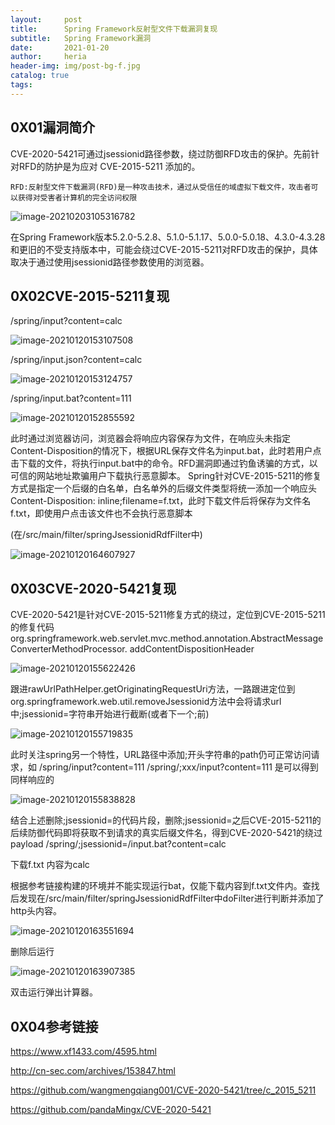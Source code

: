 ```yaml
---
layout:     post
title:      Spring Framework反射型文件下载漏洞复现
subtitle:   Spring Framework漏洞
date:       2021-01-20
author:     heria
header-img: img/post-bg-f.jpg
catalog: true
tags:
---
```


## 0X01漏洞简介

CVE-2020-5421可通过jsessionid路径参数，绕过防御RFD攻击的保护。先前针对RFD的防护是为应对 CVE-2015-5211 添加的。

```
RFD:反射型文件下载漏洞(RFD)是一种攻击技术，通过从受信任的域虚拟下载文件，攻击者可以获得对受害者计算机的完全访问权限
```

![image-20210203105316782](https://raw.githubusercontent.com/heriachen/cloudimg/main/img/image-20210203105316782.png)

在Spring Framework版本5.2.0-5.2.8、5.1.0-5.1.17、5.0.0-5.0.18、4.3.0-4.3.28和更旧的不受支持版本中，可能会绕过CVE-2015-5211对RFD攻击的保护，具体取决于通过使用jsessionid路径参数使用的浏览器。

## 0X02CVE-2015-5211复现

/spring/input?content=calc

![image-20210120153107508](https://raw.githubusercontent.com/heriachen/cloudimg/main/img/image-20210120153107508.png)

/spring/input.json?content=calc

![image-20210120153124757](https://raw.githubusercontent.com/heriachen/cloudimg/main/img/image-20210120153124757.png)

/spring/input.bat?content=111

![image-20210120152855592](https://raw.githubusercontent.com/heriachen/cloudimg/main/img/image-20210120152855592.png)

此时通过浏览器访问，浏览器会将响应内容保存为文件，在响应头未指定Content-Disposition的情况下，根据URL保存文件名为input.bat，此时若用户点击下载的文件，将执行input.bat中的命令。RFD漏洞即通过钓鱼诱骗的方式，以可信的网站地址欺骗用户下载执行恶意脚本。
Spring针对CVE-2015-5211的修复方式是指定一个后缀的白名单，白名单外的后缀文件类型将统一添加一个响应头Content-Disposition: inline;filename=f.txt，此时下载文件后将保存为文件名f.txt，即使用户点击该文件也不会执行恶意脚本

(在/src/main/filter/springJsessionidRdfFilter中)

![image-20210120164607927](https://raw.githubusercontent.com/heriachen/cloudimg/main/img/image-20210120164607927.png)

## 0X03CVE-2020-5421复现

CVE-2020-5421是针对CVE-2015-5211修复方式的绕过，定位到CVE-2015-5211的修复代码
org.springframework.web.servlet.mvc.method.annotation.AbstractMessageConverterMethodProcessor. addContentDispositionHeader

![image-20210120155622426](https://raw.githubusercontent.com/heriachen/cloudimg/main/img/image-20210120155622426.png)

跟进rawUrlPathHelper.getOriginatingRequestUri方法，一路跟进定位到org.springframework.web.util.removeJsessionid方法中会将请求url中;jsessionid=字符串开始进行截断(或者下一个;前)

![image-20210120155719835](https://raw.githubusercontent.com/heriachen/cloudimg/main/img/image-20210120155719835.png)

此时关注spring另一个特性，URL路径中添加;开头字符串的path仍可正常访问请求，如
/spring/input?content=111
/spring/;xxx/input?content=111
是可以得到同样响应的

![image-20210120155838828](https://raw.githubusercontent.com/heriachen/cloudimg/main/img/image-20210120155838828.png)



结合上述删除;jsessionid=的代码片段，删除;jsessionid=之后CVE-2015-5211的后续防御代码即将获取不到请求的真实后缀文件名，得到CVE-2020-5421的绕过payload
/spring/;jsessionid=/input.bat?content=calc

下载f.txt 内容为calc

根据参考链接构建的环境并不能实现运行bat，仅能下载内容到f.txt文件内。查找后发现在/src/main/filter/springJsessionidRdfFilter中doFilter进行判断并添加了http头内容。

![image-20210120163551694](https://raw.githubusercontent.com/heriachen/cloudimg/main/img/image-20210120163551694.png)

删除后运行

![image-20210120163907385](https://raw.githubusercontent.com/heriachen/cloudimg/main/img/image-20210120163907385.png)



双击运行弹出计算器。



## 0X04参考链接

https://www.xf1433.com/4595.html

http://cn-sec.com/archives/153847.html

https://github.com/wangmengqiang001/CVE-2020-5421/tree/c_2015_5211

https://github.com/pandaMingx/CVE-2020-5421